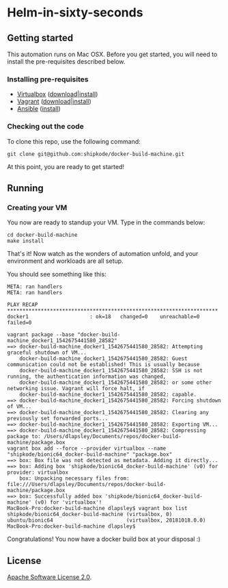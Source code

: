 # Helm-in-sixty-seconds

## Getting started

This automation runs on Mac OSX. Before you get started, you will need to
install the pre-requisites described below.

### Installing pre-requisites

* [Virtualbox](https://www.virtualbox.org/) ([download](https://www.virtualbox.org/wiki/Downloads)|[install](https://www.virtualbox.org/manual/ch02.html#idm861))
* [Vagrant](https://www.vagrantup.com) ([download](https://www.vagrantup.com/downloads.html)|[install](https://www.vagrantup.com/docs/installation/))
* [Ansible](https://www.ansible.com/) ([install](https://docs.ansible.com/ansible/latest/installation_guide/intro_installation.html))

### Checking out the code

To clone this repo, use the following command:

    git clone git@github.com:shipkode/docker-build-machine.git

At this point, you are ready to get started!

## Running

### Creating your VM

You now are ready to standup your VM. Type in the commands below:

    cd docker-build-machine
    make install

That's it! Now watch as the wonders of automation unfold, and your
environment and workloads are all setup.

You should see something like this:

    META: ran handlers
    META: ran handlers

    PLAY RECAP *********************************************************************
    docker1                    : ok=18   changed=0    unreachable=0    failed=0

    vagrant package --base "docker-build-machine_docker1_1542675441580_28582"
    ==> docker-build-machine_docker1_1542675441580_28582: Attempting graceful shutdown of VM...
        docker-build-machine_docker1_1542675441580_28582: Guest communication could not be established! This is usually because
        docker-build-machine_docker1_1542675441580_28582: SSH is not running, the authentication information was changed,
        docker-build-machine_docker1_1542675441580_28582: or some other networking issue. Vagrant will force halt, if
        docker-build-machine_docker1_1542675441580_28582: capable.
    ==> docker-build-machine_docker1_1542675441580_28582: Forcing shutdown of VM...
    ==> docker-build-machine_docker1_1542675441580_28582: Clearing any previously set forwarded ports...
    ==> docker-build-machine_docker1_1542675441580_28582: Exporting VM...
    ==> docker-build-machine_docker1_1542675441580_28582: Compressing package to: /Users/dlapsley/Documents/repos/docker-build-machine/package.box
    vagrant box add --force --provider virtualbox --name "shipkode/bionic64_docker-build-machine" "package.box"
    ==> box: Box file was not detected as metadata. Adding it directly...
    ==> box: Adding box 'shipkode/bionic64_docker-build-machine' (v0) for provider: virtualbox
        box: Unpacking necessary files from: file:///Users/dlapsley/Documents/repos/docker-build-machine/package.box
    ==> box: Successfully added box 'shipkode/bionic64_docker-build-machine' (v0) for 'virtualbox'!
    MacBook-Pro:docker-build-machine dlapsley$ vagrant box list
    shipkode/bionic64_docker-build-machine (virtualbox, 0)
    ubuntu/bionic64                        (virtualbox, 20181018.0.0)
    MacBook-Pro:docker-build-machine dlapsley$

Congratulations! You now have a docker build box at your disposal :)

## License

[Apache Software License 2.0](https://www.apache.org/licenses/LICENSE-2.0).
